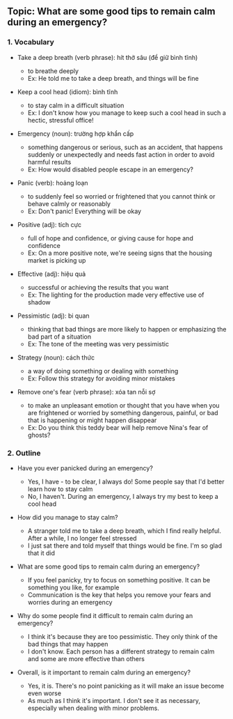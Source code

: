 ## Topic: What are some good tips to remain calm during an emergency?

### 1. Vocabulary
- Take a deep breath (verb phrase): hít thở sâu (để giữ bình tĩnh)
  + to breathe deeply
  + Ex: He told me to take a deep breath, and things will be fine

- Keep a cool head (idiom): bình tĩnh
  + to stay calm in a difficult situation
  + Ex: I don't know how you manage to keep such a cool head in such a hectic, stressful office!

- Emergency (noun): trường hợp khẩn cấp
  + something dangerous or serious, such as an accident, that happens suddenly or unexpectedly and needs fast action in order to avoid harmful results
  + Ex: How would disabled people escape in an emergency?

- Panic (verb): hoảng loạn
  + to suddenly feel so worried or frightened that you cannot think or behave calmly or reasonably
  + Ex: Don't panic! Everything will be okay

- Positive (adj): tích cực
  + full of hope and confidence, or giving cause for hope and confidence
  + Ex: On a more positive note, we're seeing signs that the housing market is picking up
  
- Effective (adj): hiệu quả
  + successful or achieving the results that you want
  + Ex: The lighting for the production made very effective use of shadow

- Pessimistic (adj): bi quan
  + thinking that bad things are more likely to happen or emphasizing the bad part of a situation
  + Ex: The tone of the meeting was very pessimistic

- Strategy (noun): cách thức
  + a way of doing something or dealing with something
  + Ex: Follow this strategy for avoiding minor mistakes

- Remove one's fear (verb phrase): xóa tan nỗi sợ
  + to make an unpleasant emotion or thought that you have when you are frightened or worried by something dangerous, painful, or bad that is happening or might happen disappear
  + Ex: Do you think this teddy bear will help remove Nina's fear of ghosts?

### 2. Outline
- Have you ever panicked during an emergency?
  + Yes, I have - to be clear, I always do! Some people say that I'd better learn how to stay calm
  + No, I haven't. During an emergency, I always try my best to keep a cool head

- How did you manage to stay calm?
  + A stranger told me to take a deep breath, which I find really helpful. After a while, I no longer feel stressed
  + I just sat there and told myself that things would be fine. I'm so glad that it did

- What are some good tips to remain calm during an emergency?
  + If you feel panicky, try to focus on something positive. It can be something you like, for example
  + Communication is the key that helps you remove your fears and worries during an emergency

- Why do some people find it difficult to remain calm during an emergency?
  + I think it's because they are too pessimistic. They only think of the bad things that may happen
  + I don't know. Each person has a different strategy to remain calm and some are more effective than others

- Overall, is it important to remain calm during an emergency?
  + Yes, it is. There's no point panicking as it will make an issue become even worse
  + As much as I think it's important. I don't see it as necessary, especially when dealing with minor problems.